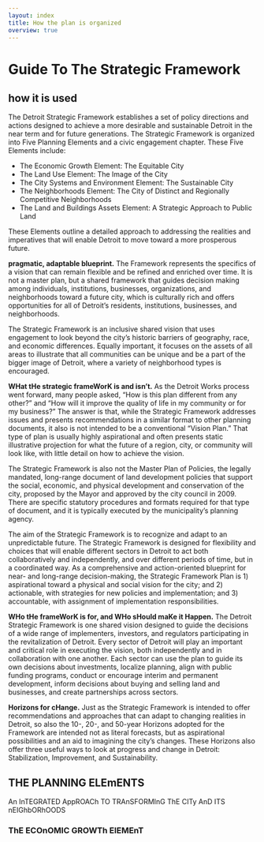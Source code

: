```yaml
---
layout: index
title: How the plan is organized
overview: true
---
```


<hgroup>
	<h1>Guide To The Strategic Framework</h1>
	<h2>how it is used</h2>
</hgroup>

<p>The Detroit Strategic Framework establishes a set of policy directions and actions designed to achieve a more desirable and sustainable Detroit in the near term and for future generations. The Strategic Framework is organized into Five Planning Elements and a civic engagement chapter. These Five Elements include:</p>

<ul>
	<li>The Economic Growth Element: The Equitable City</li>
	<li>The Land Use Element: The Image of the City</li>
	<li>The City Systems and Environment Element: The Sustainable City</li>
	<li>The Neighborhoods Element: The City of Distinct and Regionally Competitive Neighborhoods</li>
	<li>The Land and Buildings Assets Element: A Strategic Approach to Public Land</li>
</ul>

<p>These Elements outline a detailed approach to addressing the realities and
imperatives that will enable Detroit to move toward a more prosperous future.</p>

<p><strong>pragmatic, adaptable blueprint.</strong> The Framework represents the specifics of a vision that can remain flexible and be refined and enriched over time. It is not a master plan, but a shared framework that guides decision making among individuals, institutions, businesses, organizations, and neighborhoods toward a future city, which is culturally rich and offers opportunities for all of Detroit’s residents, institutions, businesses, and neighborhoods.</p>

<p>The Strategic Framework is an inclusive shared vision that uses engagement to look beyond the city’s historic barriers of geography, race, and economic differences. Equally important, it focuses on the assets of all areas to illustrate that all communities can be unique and be a part of the bigger image of Detroit, where a variety of neighborhood types is encouraged.</p>

<p><strong>WHat tHe strategic frameWorK is and isn’t.</strong> As the Detroit Works process went forward, many people asked, “How is this plan different from any other?” and “How will it improve the quality of life in my community or for my business?” The answer is that, while the Strategic Framework addresses issues and presents recommendations in a similar format to other planning documents, it also is not intended to be a conventional “Vision Plan.” That type of plan is usually highly aspirational and often presents static illustrative projection for what the future of a region, city, or community will look like, with little detail on how to achieve the vision.</p>

<p>The Strategic Framework is also not the Master Plan of Policies, the legally mandated, long-range document of land development policies that support the social, economic, and physical development and conservation of the city, proposed by the Mayor and approved by the city council in 2009. There are specific statutory procedures and formats required for that type of document, and it is typically executed by the municipality’s planning agency.</p>

<p>The aim of the Strategic Framework is to recognize and adapt to an unpredictable future. The Strategic Framework is designed for flexibility and choices that will enable different sectors in Detroit to act both collaboratively and independently, and over different periods of time, but in a coordinated way. As a comprehensive and action-oriented blueprint for near- and long-range decision-making, the Strategic Framework Plan is 1) aspirational toward a physical and social vision for the city; and 2) actionable, with strategies for new policies and implementation; and 3) accountable, with assignment of implementation responsibilities.</p>

<p><strong>WHo tHe frameWorK is for, and WHo sHould maKe it Happen.</strong> The Detroit Strategic Framework is one shared vision designed to guide the decisions of a wide range of implementers, investors, and regulators participating in the revitalization of Detroit. Every sector of Detroit will play an important and critical role in executing the vision, both independently and in collaboration with one another. Each sector can use the plan to guide its own decisions about investments, localize planning, align with public funding programs, conduct or encourage interim and permanent development, inform decisions about buying and selling land and businesses, and create partnerships across sectors.</p>

<p><strong>Horizons for cHange.</strong> Just as the Strategic Framework is intended to offer recommendations and approaches that can adapt to changing realities in Detroit, so also the 10-, 20-, and 50-year Horizons adopted for the Framework are intended not as literal forecasts, but as aspirational possibilities and an aid to imagining the city’s changes. These Horizons also offer three useful ways to look at progress and change in Detroit: Stabilization, Improvement, and Sustainability.</p>

<h2>THE PLANNING ELEmENTS</h2>
<p>An InTEGRATED AppROACh TO TRAnSFORMInG ThE CITy AnD ITS nEIGhbORhOODS</p>

<h3>ThE ECOnOMIC GROWTh ElEMEnT</h3>